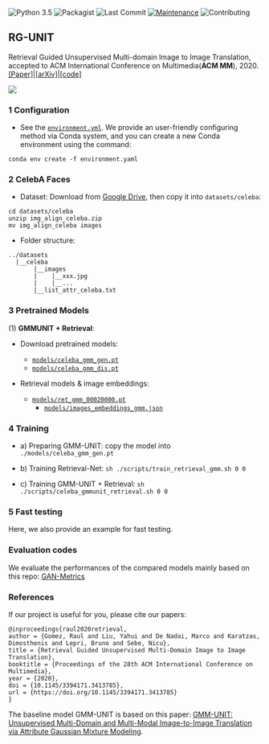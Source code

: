 ![Python 3.5](https://img.shields.io/badge/python-3.5.5-green.svg)
![Packagist](https://img.shields.io/badge/Pytorch-0.4.1-red.svg)
![Last Commit](https://img.shields.io/github/last-commit/yhlleo/RG-UNIT)
[![Maintenance](https://img.shields.io/badge/Maintained%3F-yes-blue.svg)]((https://github.com/yhlleo/RG-UNIT/graphs/commit-activity))
![Contributing](https://img.shields.io/badge/contributions-welcome-brightgreen.svg?style=flat)

## RG-UNIT

Retrieval Guided Unsupervised Multi-domain Image to Image Translation, accepted to ACM International Conference on Multimedia(**ACM MM**), 2020. [[Paper]](https://dl.acm.org/doi/pdf/10.1145/3394171.3413785)|[[arXiv]](http://arxiv.org/abs/2008.04991)|[[code]](https://github.com/yhlleo/RG-UNIT)

![](./figures/framework.png)


### 1 Configuration

 - See the [`environment.yml`](./environment.yaml). We provide an user-friendly configuring method via Conda system, and you can create a new Conda environment using the command:

```
conda env create -f environment.yaml
```

### 2 CelebA Faces

 - Dataset: Download from [Google Drive](https://drive.google.com/open?id=1HnayuXVgqhT1RPzjSV_-yvCp5SxMXPo6), then copy it into `datasets/celeba`:

```
cd datasets/celeba
unzip img_align_celeba.zip
mv img_align_celeba images
```

 - Folder structure:

```
../datasets
  |__celeba
       |__images
       |    |__xxx.jpg
       |    |__...
       |__list_attr_celeba.txt
```

### 3 Pretrained Models

(1) **GMMUNIT + Retrieval**:

 - Download pretrained models: 
   - [`models/celeba_gmm_gen.pt`](https://drive.google.com/file/d/1wVYCx5JwTs_UsyxsxYbAAcDAybucdk4-/view?usp=sharing)
   - [`models/celeba_gmm_dis.pt`](https://drive.google.com/file/d/1kMUy4H5aaRR7_F7LX2v4Cqjgi7MSSH9O/view?usp=sharing)
   
 - Retrieval models & image embeddings:
   - [`models/ret_gmm_00020000.pt`](https://drive.google.com/file/d/1DQysTWCLgL7b-izdoJdzr8unzTXv0dKA/view?usp=sharing)
     - [`models/images_embeddings_gmm.json`](https://drive.google.com/file/d/11nSjoFfIo4kcwkULJ6HsTFkYgrQlY9BL/view?usp=sharing)

### 4 Training

 - a) Preparing GMM-UNIT: copy the model into `./models/celeba_gmm_gen.pt`

 - b) Training Retrieval-Net: `sh ./scripts/train_retrieval_gmm.sh 0 0`

 - c) Training GMM-UNIT + Retrieval: `sh ./scripts/celeba_gmmunit_retrieval.sh 0 0`

### 5 Fast testing

Here, we also provide an example for fast testing.



### Evaluation codes

We evaluate the performances of the compared models mainly based on this repo: [GAN-Metrics](https://github.com/yhlleo/GAN-Metrics)

### References

If our project is useful for you, please cite our papers:

```
@inproceedings{raul2020retrieval,
author = {Gomez, Raul and Liu, Yahui and De Nadai, Marco and Karatzas, Dimosthenis and Lepri, Bruno and Sebe, Nicu},
title = {Retrieval Guided Unsupervised Multi-Domain Image to Image Translation},
booktitle = {Proceedings of the 28th ACM International Conference on Multimedia},
year = {2020},
doi = {10.1145/3394171.3413785},
url = {https://doi.org/10.1145/3394171.3413785}
}
```

The baseline model GMM-UNIT is based on this paper: [GMM-UNIT: Unsupervised Multi-Domain and Multi-Modal Image-to-Image Translation via Attribute Gaussian Mixture Modeling](https://arxiv.org/pdf/2003.06788.pdf).
